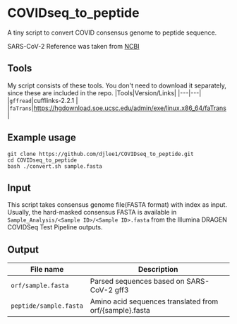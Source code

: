 # COVIDseq_to_peptide
A tiny script to convert COVID consensus genome to peptide sequence.

SARS-CoV-2 Reference was taken from [NCBI](https://www.ncbi.nlm.nih.gov/sars-cov-2/)




## Tools
My script consists of these tools. You don't need to download it separately, since these are included in the repo.
|Tools|Version/Links|
|---|---|
|`gffread`|cufflinks-2.2.1 |
|`faTrans`|https://hgdownload.soe.ucsc.edu/admin/exe/linux.x86_64/faTrans |




## Example usage

    git clone https://github.com/djlee1/COVIDseq_to_peptide.git
    cd COVIDseq_to_peptide
    bash ./convert.sh sample.fasta
    

## Input
This script takes consensus genome file(FASTA format) with index as input. Usually, the hard-masked consensus FASTA is available in `Sample_Analysis/<Sample ID>/<Sample ID>.fasta` from the Illumina DRAGEN COVIDSeq Test Pipeline outputs.


## Output
|File name|Description|
|---|---|
|`orf/sample.fasta`|Parsed sequences based on SARS-CoV-2 gff3|
|`peptide/sample.fasta`|Amino acid sequences translated from orf/{sample}.fasta |
